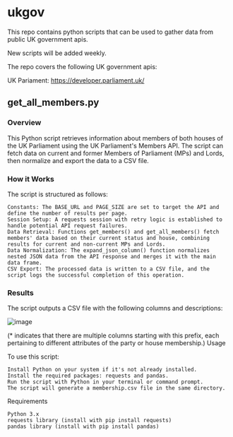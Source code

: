 # ukgov
This repo contains python scripts that can be used to gather data from public UK government apis.

New scripts will be added weekly.

The repo covers the following UK government apis:

UK Pariament: https://developer.parliament.uk/



## get_all_members.py
### Overview

This Python script retrieves information about members of both houses of the UK Parliament using the UK Parliament's Members API. The script can fetch data on current and former Members of Parliament (MPs) and Lords, then normalize and export the data to a CSV file.

### How it Works

The script is structured as follows:

    Constants: The BASE_URL and PAGE_SIZE are set to target the API and define the number of results per page.
    Session Setup: A requests session with retry logic is established to handle potential API request failures.
    Data Retrieval: Functions get_members() and get_all_members() fetch members' data based on their current status and house, combining results for current and non-current MPs and Lords.
    Data Normalization: The expand_json_column() function normalizes nested JSON data from the API response and merges it with the main data frame.
    CSV Export: The processed data is written to a CSV file, and the script logs the successful completion of this operation.

### Results

The script outputs a CSV file with the following columns and descriptions:

![image](https://github.com/twostepsleft/ukgov/assets/30218592/33ead10e-b888-4c38-85c9-042b631589cc)

(* indicates that there are multiple columns starting with this prefix, each pertaining to different attributes of the party or house membership.)
Usage

To use this script:

    Install Python on your system if it's not already installed.
    Install the required packages: requests and pandas.
    Run the script with Python in your terminal or command prompt.
    The script will generate a membership.csv file in the same directory.

Requirements

    Python 3.x
    requests library (install with pip install requests)
    pandas library (install with pip install pandas)


